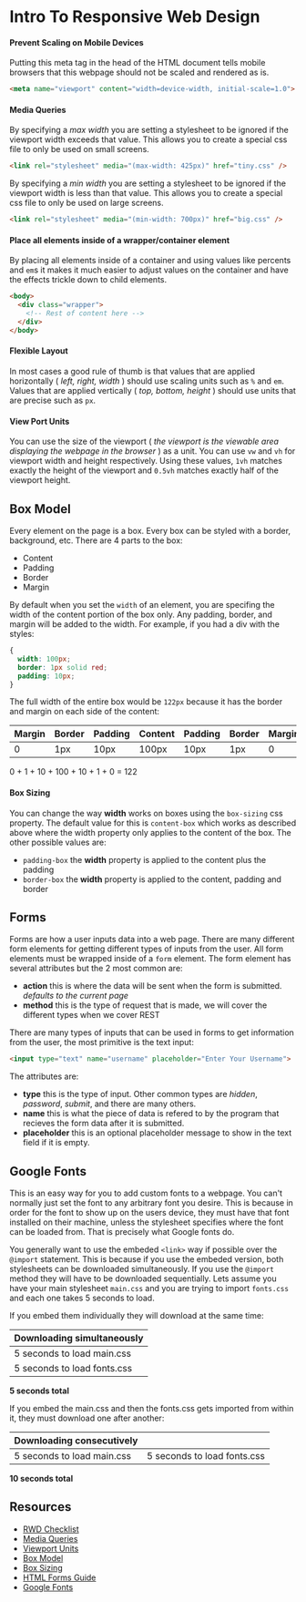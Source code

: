 # Intro To Responsive Web Design


#### Prevent Scaling on Mobile Devices

Putting this meta tag in the head of the HTML document tells mobile browsers that this webpage should not be scaled and rendered as is.

```html
<meta name="viewport" content="width=device-width, initial-scale=1.0">
```


#### Media Queries

By specifying a _max width_ you are setting a stylesheet to be ignored if the viewport width exceeds that value. This allows you to create a special css file to only be used on small screens.

```html
<link rel="stylesheet" media="(max-width: 425px)" href="tiny.css" />
```
By specifying a _min width_ you are setting a stylesheet to be ignored if the viewport width is less than that value. This allows you to create a special css file to only be used on large screens.

```html
<link rel="stylesheet" media="(min-width: 700px)" href="big.css" />
```


#### Place all elements inside of a wrapper/container element

By placing all elements inside of a container and using values like percents and `em`s it makes it much easier to adjust values on the container and have the effects trickle down to child elements.

```html
<body>
  <div class="wrapper">
    <!-- Rest of content here -->
  </div>
</body>
```


#### Flexible Layout

In most cases a good rule of thumb is that values that are applied horizontally ( _left, right, width_ ) should use scaling units such as `%` and `em`. Values that are applied vertically ( _top, bottom, height_ ) should use units that are precise such as `px`.


#### View Port Units

You can use the size of the viewport ( _the viewport is the viewable area displaying the webpage in the browser_ ) as a unit. You can use `vw` and `vh` for viewport width and height respectively. Using these values, `1vh` matches exactly the height of the viewport and `0.5vh` matches exactly half of the viewport height.

## Box Model

Every element on the page is a box. Every box can be styled with a border, background, etc. There are 4 parts to the box:

* Content
* Padding
* Border
* Margin

By default when you set the `width` of an element, you are specifing the width of the content portion of the box only. Any padding, border, and margin will be added to the width. For example, if you had a div with the styles:

```css
{
  width: 100px;
  border: 1px solid red;
  padding: 10px;
}
```

The full width of the entire box would be `122px` because it has the border and margin on each side of the content:

| Margin | Border | Padding | Content | Padding | Border | Margin |
|--------|--------|---------|---------|---------|--------|--------|
| 0 | 1px | 10px | 100px | 10px | 1px | 0 |

0 + 1 + 10 + 100 + 10 + 1 + 0 = 122


#### Box Sizing

You can change the way __width__ works on boxes using the `box-sizing` css property. The default value for this is `content-box` which works as described above where the width property only applies to the content of the box. The other possible values are:

* `padding-box` the __width__ property is applied to the content plus the padding
* `border-box` the __width__ property is applied to the content, padding and border


## Forms

Forms are how a user inputs data into a web page. There are many different form elements for getting different types of inputs from the user. All form elements must be wrapped inside of a `form` element. The form element has several attributes but the 2 most common are:

* __action__ this is where the data will be sent when the form is submitted. _defaults to the current page_
* __method__ this is the type of request that is made, we will cover the different types when we cover REST

There are many types of inputs that can be used in forms to get information from the user, the most primitive is the text input:

```html
<input type="text" name="username" placeholder="Enter Your Username">
```
The attributes are:

* __type__ this is the type of input. Other common types are _hidden_, _password_, _submit_, and there are many others.
* __name__ this is what the piece of data is refered to by the program that recieves the form data after it is submitted.
* __placeholder__ this is an optional placeholder message to show in the text field if it is empty.


## Google Fonts

This is an easy way for you to add custom fonts to a webpage. You can't normally just set the font to any arbitrary font you desire. This is because in order for the font to show up on the users device, they must have that font installed on their machine, unless the stylesheet specifies where the font can be loaded from. That is precisely what Google fonts do.

You generally want to use the embeded `<link>` way if possible over the `@import` statement. This is because if you use the embeded version, both stylesheets can be downloaded simultaneously. If you use the `@import` method they will have to be downloaded sequentially. Lets assume you have your main stylesheet `main.css` and you are trying to import `fonts.css` and each one takes 5 seconds to load.

If you embed them individually they will download at the same time:

| Downloading simultaneously |
|----------------------------|
| 5 seconds to load main.css |
| 5 seconds to load fonts.css |

__5 seconds total__


If you embed the main.css and then the fonts.css gets imported from within it, they must download one after another:

| Downloading consecutively ||
|----------------------------|-----------------------------|
| 5 seconds to load main.css | 5 seconds to load fonts.css |

__10 seconds total__


## Resources

* [RWD Checklist](http://samkap.github.io/rwd-checklist/)
* [Media Queries](https://developer.mozilla.org/en-US/docs/Web/Guide/CSS/Media_queries)
* [Viewport Units](https://web-design-weekly.com/2014/11/18/viewport-units-vw-vh-vmin-vmax/)
* [Box Model](https://developer.mozilla.org/en-US/docs/Web/CSS/box_model)
* [Box Sizing](https://developer.mozilla.org/en-US/docs/Web/CSS/box-sizing)
* [HTML Forms Guide](https://developer.mozilla.org/en-US/docs/Web/Guide/HTML/Forms)
* [Google Fonts](https://www.google.com/fonts)
